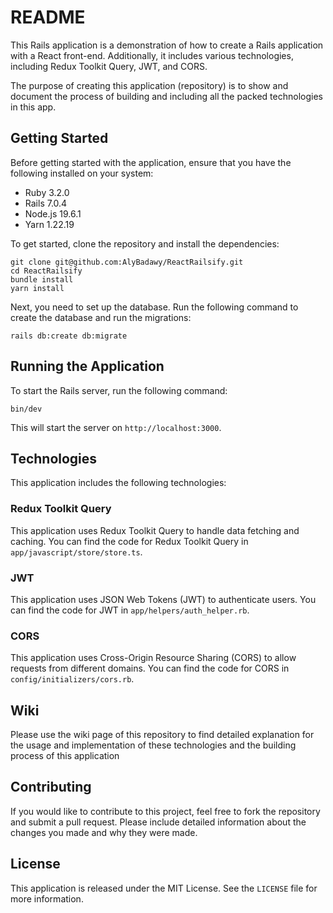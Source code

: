 # README

This Rails application is a demonstration of how to create a Rails application with a React front-end. Additionally, it includes various technologies, including Redux Toolkit Query, JWT, and CORS.

The purpose of creating this application (repository) is to show and document the process of building and including all the packed technologies in this app.

## Getting Started

Before getting started with the application, ensure that you have the following installed on your system:

- Ruby 3.2.0
- Rails 7.0.4
- Node.js 19.6.1
- Yarn 1.22.19

To get started, clone the repository and install the dependencies:

```
git clone git@github.com:AlyBadawy/ReactRailsify.git
cd ReactRailsify
bundle install
yarn install
```

Next, you need to set up the database. Run the following command to create the database and run the migrations:

```
rails db:create db:migrate
```

## Running the Application

To start the Rails server, run the following command:

```
bin/dev
```

This will start the server on `http://localhost:3000`.

## Technologies

This application includes the following technologies:

### Redux Toolkit Query

This application uses Redux Toolkit Query to handle data fetching and caching. You can find the code for Redux Toolkit Query in `app/javascript/store/store.ts`.

### JWT

This application uses JSON Web Tokens (JWT) to authenticate users. You can find the code for JWT in `app/helpers/auth_helper.rb`.

### CORS

This application uses Cross-Origin Resource Sharing (CORS) to allow requests from different domains. You can find the code for CORS in `config/initializers/cors.rb`.

## Wiki

Please use the wiki page of this repository to find detailed explanation for the usage and implementation of these technologies and the building process of this application

## Contributing

If you would like to contribute to this project, feel free to fork the repository and submit a pull request. Please include detailed information about the changes you made and why they were made.

## License

This application is released under the MIT License. See the `LICENSE` file for more information.
